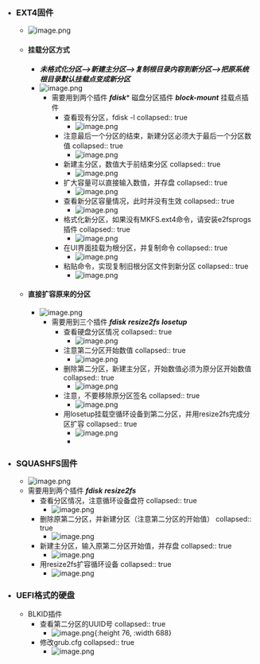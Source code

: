 - ### EXT4固件
	- ![image.png](../assets/image_1690855820626_0.png)
	- #### 挂载分区方式
		- ***未格式化分区-->新建主分区-->复制根目录内容到新分区-->把原系统根目录默认挂载点变成新分区***
		- ![image.png](../assets/image_1690856012649_0.png)
			- 需要用到两个插件 ***fdisk**** 磁盘分区插件   ***block-mount*** 挂载点插件
				- 查看现有分区，fdisk -l
				  collapsed:: true
					- ![image.png](../assets/image_1690856636204_0.png)
				- 注意最后一个分区的结束，新建分区必须大于最后一个分区数值
				  collapsed:: true
					- ![image.png](../assets/image_1690856680893_0.png)
				- 新建主分区，数值大于前结束分区
				  collapsed:: true
					- ![image.png](../assets/image_1690856714572_0.png)
				- 扩大容量可以直接输入数值，并存盘
				  collapsed:: true
					- ![image.png](../assets/image_1690856756048_0.png)
				- 查看新分区容量情况，此时并没有生效
				  collapsed:: true
					- ![image.png](../assets/image_1690856800547_0.png)
				- 格式化新分区，如果没有MKFS.ext4命令，请安装e2fsprogs插件
				  collapsed:: true
					- ![image.png](../assets/image_1690856840529_0.png)
				- 在UI界面挂载为根分区，并复制命令
				  collapsed:: true
					- ![image.png](../assets/image_1690856877516_0.png)
				- 粘贴命令，实现复制旧根分区文件到新分区
				  collapsed:: true
					- ![image.png](../assets/image_1690856920881_0.png)
	- #### 直接扩容原来的分区
		- ![image.png](../assets/image_1690857214619_0.png)
			- 需要用到三个插件 ***fdisk*** ***resize2fs*** ***losetup***
				- 查看硬盘分区情况
				  collapsed:: true
					- ![image.png](../assets/image_1690857381078_0.png)
				- 注意第二分区开始数值
				  collapsed:: true
					- ![image.png](../assets/image_1690857409297_0.png)
				- 删除第二分区，新建主分区，开始数值必须为原分区开始数值
				  collapsed:: true
					- ![image.png](../assets/image_1690857452372_0.png)
				- 注意，不要移除原分区签名
				  collapsed:: true
					- ![image.png](../assets/image_1690857487500_0.png)
				- 用losetup挂载空循环设备到第二分区，并用resize2fs完成分区扩容
				  collapsed:: true
					- ![image.png](../assets/image_1690857524326_0.png)
					-
- ### SQUASHFS固件
	- ![image.png](../assets/image_1690855861283_0.png)
	- 需要用到两个插件  ***fdisk***  ***resize2fs***
		- 查看分区情况，注意循环设备盘符
		  collapsed:: true
			- ![image.png](../assets/image_1690857710417_0.png)
		- 删除原第二分区，并新建分区（注意第二分区的开始值）
		  collapsed:: true
			- ![image.png](../assets/image_1690857768281_0.png)
		- 新建主分区，输入原第二分区开始值，并存盘
		  collapsed:: true
			- ![image.png](../assets/image_1690857804085_0.png)
		- 用resize2fs扩容循环设备
		  collapsed:: true
			- ![image.png](../assets/image_1690857837104_0.png)
- ### UEFI格式的硬盘
	- BLKID插件
		- 查看第二分区的UUID号
		  collapsed:: true
			- ![image.png](../assets/image_1690858427584_0.png){:height 76, :width 688}
		- 修改grub.cfg
		  collapsed:: true
			- ![image.png](../assets/image_1690858474202_0.png)